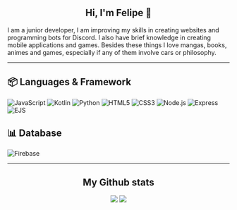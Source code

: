 <h2 align="center">Hi, I'm Felipe 👋</h2>

<p>I am a junior developer, I am improving my skills in creating websites and programming bots for Discord. I also have brief knowledge in creating mobile applications and games. Besides these things I love mangas, books, animes and games, especially if any of them involve cars or philosophy.</p>

---

## 📦 Languages & Framework

![JavaScript](https://img.shields.io/badge/JavaScript-black?style=for-the-badge&logo=javascript) ![Kotlin](https://img.shields.io/badge/Kotlin-black?style=for-the-badge&logo=kotlin) ![Python](https://img.shields.io/badge/Python-black?style=for-the-badge&logo=python) ![HTML5](https://img.shields.io/badge/HTML5-black?style=for-the-badge&logo=html5) ![CSS3](https://img.shields.io/badge/CSS3-black?style=for-the-badge&logo=css3&logoColor=blue) ![Node.js](https://img.shields.io/badge/Node.js-black?style=for-the-badge&logo=nodedotjs) ![Express](https://img.shields.io/badge/Express.js-black?style=for-the-badge&logo=express) ![EJS](https://img.shields.io/badge/EJS-black?style=for-the-badge&logo=ejs)

## 📊 Database

![Firebase](https://img.shields.io/badge/Firebase-black?style=for-the-badge&logo=firebase&logoColor=orange)

---
<h2 align="center">My Github stats</h2>

<div align= "center">
  <img src="https://github-readme-stats.vercel.app/api?username=lfrhh&theme=transparent&hide_border=true&title_color=b84242&icon_color=b84242&text_color=cf6d6d">
  <img src="https://github-readme-stats.vercel.app/api/top-langs/?username=lfrhh&theme=transparent&hide_border=true&title_color=b84242&icon_color=b84242&text_color=cf6d6d">
</div>